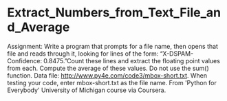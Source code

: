 # Extract_Numbers_from_Text_File_and_Average
Assignment: Write a program that prompts for a file name, then opens that file and reads through it, looking for lines of the form: “X-DSPAM-Confidence:    0.8475.”Count these lines and extract the floating point values from each. Compute the average of these values. Do not use the sum() function. Data file: http://www.py4e.com/code3/mbox-short.txt. When testing your code, enter mbox-short.txt as the file name. From 'Python for Everybody' University of Michigan course via Coursera.
